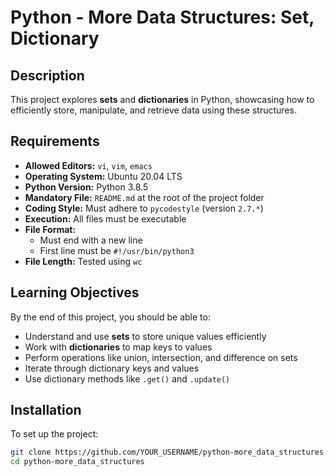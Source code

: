 # Python - More Data Structures: Set, Dictionary

## Description
This project explores **sets** and **dictionaries** in Python, showcasing how to efficiently store, manipulate, and retrieve data using these structures.

## Requirements
- **Allowed Editors:** `vi`, `vim`, `emacs`
- **Operating System:** Ubuntu 20.04 LTS
- **Python Version:** Python 3.8.5
- **Mandatory File:** `README.md` at the root of the project folder
- **Coding Style:** Must adhere to `pycodestyle` (version `2.7.*`)
- **Execution:** All files must be executable
- **File Format:** 
  - Must end with a new line
  - First line must be `#!/usr/bin/python3`
- **File Length:** Tested using `wc`

## Learning Objectives
By the end of this project, you should be able to:
- Understand and use **sets** to store unique values efficiently
- Work with **dictionaries** to map keys to values
- Perform operations like union, intersection, and difference on sets
- Iterate through dictionary keys and values
- Use dictionary methods like `.get()` and `.update()`

## Installation
To set up the project:
```sh
git clone https://github.com/YOUR_USERNAME/python-more_data_structures.git
cd python-more_data_structures

